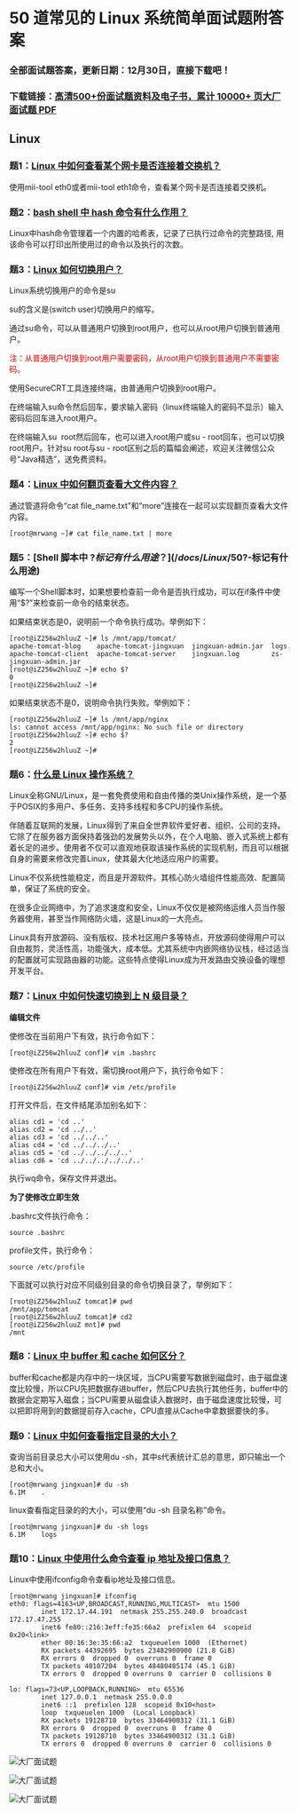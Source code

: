 # 50 道常见的 Linux 系统简单面试题附答案

### 全部面试题答案，更新日期：12月30日，直接下载吧！

### 下载链接：[高清500+份面试题资料及电子书，累计 10000+ 页大厂面试题  PDF](/docs/index.md)

## Linux

### 题1：[Linux 中如何查看某个网卡是否连接着交换机？](/docs/Linux/50%20道常见的%20Linux%20系统简单面试题附答案.md#题1linux-中如何查看某个网卡是否连接着交换机)<br/>
使用mii-tool eth0或者mii-tool eth1命令，查看某个网卡是否连接着交换机。

### 题2：[bash shell 中 hash 命令有什么作用？](/docs/Linux/50%20道常见的%20Linux%20系统简单面试题附答案.md#题2bash-shell-中-hash-命令有什么作用)<br/>
Linux中hash命令管理着一个内置的哈希表，记录了已执行过命令的完整路径, 用该命令可以打印出所使用过的命令以及执行的次数。

### 题3：[Linux 如何切换用户？](/docs/Linux/50%20道常见的%20Linux%20系统简单面试题附答案.md#题3linux-如何切换用户)<br/>
Linux系统切换用户的命令是su

su的含义是(switch user)切换用户的缩写。

通过su命令，可以从普通用户切换到root用户，也可以从root用户切换到普通用户。

<font color="#dd0000">注：从普通用户切换到root用户需要密码，从root用户切换到普通用户不需要密码。</font>

使用SecureCRT工具连接终端，由普通用户切换到root用户。

在终端输入su命令然后回车，要求输入密码（linux终端输入的密码不显示）输入密码后回车进入root用户。

在终端输入su  root然后回车，也可以进入root用户或su - root回车，也可以切换root用户。针对su root与su - root区别之后的篇幅会阐述，欢迎关注微信公众号“Java精选”，送免费资料。

### 题4：[Linux 中如何翻页查看大文件内容？](/docs/Linux/50%20道常见的%20Linux%20系统简单面试题附答案.md#题4linux-中如何翻页查看大文件内容)<br/>
通过管道将命令“cat file_name.txt”和“more”连接在一起可以实现翻页查看大文件内容。

```shell
[root@mrwang ~]# cat file_name.txt | more
```

### 题5：[Shell 脚本中 $? 标记有什么用途？](/docs/Linux/50%20道常见的%20Linux%20系统简单面试题附答案.md#题5shell-脚本中-$?-标记有什么用途)<br/>
编写一个Shell脚本时，如果想要检查前一命令是否执行成功，可以在if条件中使用“$?”来检查前一命令的结束状态。

如果结束状态是0，说明前一个命令执行成功。举例如下：

```shell
[root@iZ256w2hluuZ ~]# ls /mnt/app/tomcat/
apache-tomcat-blog    apache-tomcat-jingxuan  jingxuan-admin.jar  logs
apache-tomcat-client  apache-tomcat-server    jingxuan.log        zs-jingxuan-admin.jar
[root@iZ256w2hluuZ ~]# echo $?
0
[root@iZ256w2hluuZ ~]# 
```

如果结束状态不是0，说明命令执行失败。举例如下：

```shell
[root@iZ256w2hluuZ ~]# ls /mnt/app/nginx
ls: cannot access /mnt/app/nginx: No such file or directory
[root@iZ256w2hluuZ ~]# echo $?          
2
[root@iZ256w2hluuZ ~]# 
```

### 题6：[什么是 Linux 操作系统？](/docs/Linux/50%20道常见的%20Linux%20系统简单面试题附答案.md#题6什么是-linux-操作系统)<br/>
Linux全称GNU/Linux，是一套免费使用和自由传播的类Unix操作系统，是一个基于POSIX的多用户、多任务、支持多线程和多CPU的操作系统。

伴随着互联网的发展，Linux得到了来自全世界软件爱好者、组织、公司的支持。它除了在服务器方面保持着强劲的发展势头以外，在个人电脑、嵌入式系统上都有着长足的进步。使用者不仅可以直观地获取该操作系统的实现机制，而且可以根据自身的需要来修改完善Linux，使其最大化地适应用户的需要。&nbsp;

Linux不仅系统性能稳定，而且是开源软件。其核心防火墙组件性能高效、配置简单，保证了系统的安全。

在很多企业网络中，为了追求速度和安全，Linux不仅仅是被网络运维人员当作服务器使用，甚至当作网络防火墙，这是Linux的一大亮点。

Linux具有开放源码、没有版权、技术社区用户多等特点，开放源码使得用户可以自由裁剪，灵活性高，功能强大，成本低。尤其系统中内嵌网络协议栈，经过适当的配置就可实现路由器的功能。这些特点使得Linux成为开发路由交换设备的理想开发平台。

### 题7：[Linux 中如何快速切换到上 N 级目录？](/docs/Linux/50%20道常见的%20Linux%20系统简单面试题附答案.md#题7linux-中如何快速切换到上-n-级目录)<br/>
**编辑文件**

使修改在当前用户下有效，执行命令如下：

```shell
[root@iZ256w2hluuZ conf]# vim .bashrc
```

使修改在所有用户下有效，需切换root用户下，执行命令如下：

```shell
[root@iZ256w2hluuZ conf]# vim /etc/profile
```

打开文件后，在文件结尾添加别名如下：
```shell
alias cd1 = 'cd ..'
alias cd2 = 'cd ../..'
alias cd3 = 'cd ../../..'
alias cd4 = 'cd ../../../..'
alias cd5 = 'cd ../../../../..'
alias cd6 = 'cd ../../../../../..'
```
执行wq命令，保存文件并退出。

**为了使修改立即生效**

.bashrc文件执行命令：
```shell
source .bashrc
```
profile文件，执行命令：

```shell
source /etc/profile
```
下面就可以执行对应不同级别目录的命令切换目录了，举例如下：
```shell
[root@iZ256w2hluuZ tomcat]# pwd
/mnt/app/tomcat
[root@iZ256w2hluuZ tomcat]# cd2
[root@iZ256w2hluuZ mnt]# pwd
/mnt
```

### 题8：[Linux 中 buffer 和 cache 如何区分？](/docs/Linux/50%20道常见的%20Linux%20系统简单面试题附答案.md#题8linux-中-buffer-和-cache-如何区分)<br/>
buffer和cache都是内存中的一块区域，当CPU需要写数据到磁盘时，由于磁盘速度比较慢，所以CPU先把数据存进buffer，然后CPU去执行其他任务，buffer中的数据会定期写入磁盘；当CPU需要从磁盘读入数据时，由于磁盘速度比较慢，可以把即将用到的数据提前存入cache，CPU直接从Cache中拿数据要快的多。

### 题9：[Linux 中如何查看指定目录的大小？](/docs/Linux/50%20道常见的%20Linux%20系统简单面试题附答案.md#题9linux-中如何查看指定目录的大小)<br/>
查询当前目录总大小可以使用du -sh，其中s代表统计汇总的意思，即只输出一个总和大小。

```shell
[root@mrwang jingxuan]# du -sh
6.1M    .
```

linux查看指定目录的的大小，可以使用“du -sh 目录名称”命令。

```shell
[root@mrwang jingxuan]# du -sh logs         
6.1M    logs
```

### 题10：[Linux 中使用什么命令查看 ip 地址及接口信息？](/docs/Linux/50%20道常见的%20Linux%20系统简单面试题附答案.md#题10linux-中使用什么命令查看-ip-地址及接口信息)<br/>
Linux中使用ifconfig命令查看ip地址及接口信息。

```shell
[root@mrwang jingxuan]# ifconfig
eth0: flags=4163<UP,BROADCAST,RUNNING,MULTICAST>  mtu 1500
        inet 172.17.44.191  netmask 255.255.240.0  broadcast 172.17.47.255
        inet6 fe80::216:3eff:fe35:66a2  prefixlen 64  scopeid 0x20<link>
        ether 00:16:3e:35:66:a2  txqueuelen 1000  (Ethernet)
        RX packets 44392695  bytes 23482900900 (21.8 GiB)
        RX errors 0  dropped 0  overruns 0  frame 0
        TX packets 40107204  bytes 48480485174 (45.1 GiB)
        TX errors 0  dropped 0 overruns 0  carrier 0  collisions 0

lo: flags=73<UP,LOOPBACK,RUNNING>  mtu 65536
        inet 127.0.0.1  netmask 255.0.0.0
        inet6 ::1  prefixlen 128  scopeid 0x10<host>
        loop  txqueuelen 1000  (Local Loopback)
        RX packets 19128710  bytes 33464900312 (31.1 GiB)
        RX errors 0  dropped 0  overruns 0  frame 0
        TX packets 19128710  bytes 33464900312 (31.1 GiB)
        TX errors 0  dropped 0 overruns 0  carrier 0  collisions 0

```

![大厂面试题](../../imgs/pages.jpg "Java精选")

![大厂面试题](../../imgs/pdfs.png "Java精选")

![大厂面试题](../../imgs/weixin.png "Java精选")